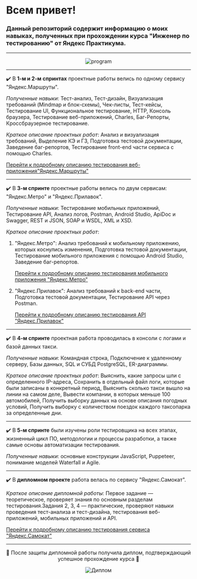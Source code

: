 # Всем привет!

### Данный репозиторий содержит информацию о моих навыках, полученных при прохождении курса "Инженер по тестированию" от Яндекс Практикума.

---

<p align="center"><picture><img title='Программа обучения' src="https://i.ibb.co/g7TT3dw/programm.png" alt="program"></picture></p>

---

✔️ В **1-м и 2-м спринтах** проектные работы велись по одному сервису "Яндекс.Маршруты".

_Полученные навыки_: Тест-анализ, Тест-дизайн, Визуализация требований (Mindmap и блок-схемы), Чек-листы, Тест-кейсы, Тестирование UI, Функциональное тестирование, HTTP, Консоль браузера, Тестирование веб-приложений, Charles, Баг-Репорты, Кроссбраузерное тестирование.

_Краткое описание проектных работ_: Анализ и визуализация требований, Выделение КЭ и ГЗ, Подготовка тестовой документации, Заведение баг-репортов, Тестирование front-end части сервиса с помощью Charles.

<a href="https://github.com/OllieReshetova/Yandex-Practicum/tree/main/Яндекс.Маршруты%20(тестирование%20веб-приложения)"> Перейти к подробному описанию тестирования веб-приложения"Яндекс.Маршруты"</a>

---

✔️ В **3-м спринте** проектные работы велись по двум сервисам: "Яндекс.Метро" и "Яндекс.Прилавок".

_Полученные навыки_: Тестирование мобильных приложений, Тестирование API, Анализ логов, Postman, Android Studio, ApiDoc и Swagger, REST и JSON, SOAP и WSDL, XML и XSD.

_Краткое описание проектных работ_:

1. "Яндекс.Метро": Анализ требований к мобильному приложению, которых коснулись изменения, Подготовка тестовой документации, Тестирование мобильного приложения с помощью Android Studio, Заведение баг-репортов.

   <a href="https://github.com/OllieReshetova/Yandex-Practicum/tree/main/Яндекс.Метро%20(тестирование%20моб.%20приложения)"> Перейти к подробному описанию тестирования мобильного приложения "Яндекс.Метро"</a>

2. "Яндекс.Прилавок": Анализ требований к back-end части, Подготовка тестовой документации, Тестирование API через Postman.

   <a href="https://github.com/OllieReshetova/Yandex-Practicum/tree/main/Яндекс.Прилавок%20(тестирование%20API)"> Перейти к подробному описанию тестирования API "Яндекс.Прилавок"</a>

---

✔️ В **4-м спринте** проектная работа проводилась в консоли с логами и базой данных такси.

_Полученные навыки_: Командная строка, Подключение к удаленному серверу, Базы данных, SQL и СУБД PostgreSQL, ER-диаграммы.

_Краткое описание проектных работ_: Выяснить, какие запросы шли с определенного IP-адреса, Сохранить в отдельный файл логи, которые были записаны в конкретный период, Выяснить сколько такси вышло на линии на самом деле, Вывести компании, в которых меньше 100 автомобилей, Получить выборку данных на основе описания погодных условий, Получить выборку с количеством поездок каждого таксопарка за определенные дни.

---

✔️ В **5-м спринте** были изучены роли тестировщика на всех этапах, жизненный цикл ПО, методологии и процессы разработки, а также самые основы автоматизации тестирования.

_Полученные навыки_: основные конструкции JavaScript, Puppeteer, понимание моделей Waterfall и Agile.

---

✔️ В **дипломном проекте** работа велась по сервису "Яндекс.Самокат".

_Краткое описание дипломной работы_: Первое задание — теоретическое, проверяет знания по основным разделам тестирования.Задания 2, 3, 4 — практические, проверяют навыки проведения тест-анализа и тест-дизайна, тестирования веб-приложений, мобильных приложений и API.

<a href="https://github.com/OllieReshetova/Yandex-Practicum/tree/main/Яндекс.Самокат%20(Дипломный%20проект)"> Перейти к подробному описанию тестирования сервиса "Яндекс.Самокат"</a>

---

<p align="center">👾 После защиты дипломной работы получила диплом, подтверждающий успешное прохождение курса 👾</p>

<p align="center"><picture><img title='Диплом' src="https://s4.gifyu.com/images/GIFKA-S-Gifius.ru15fe3803a0815998.gif" alt="Диплом"></picture></p>
